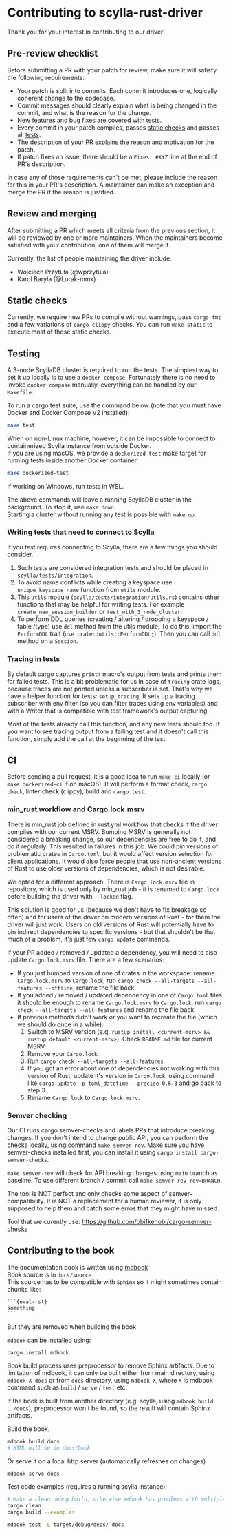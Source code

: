 # Contributing to scylla-rust-driver

Thank you for your interest in contributing to our driver!

## Pre-review checklist

Before submitting a PR with your patch for review, make sure it will satisfy the following requirements:

- Your patch is split into commits. Each commit introduces one, logically coherent change to the codebase.
- Commit messages should clearly explain what is being changed in the commit, and what is the reason for the change.
- New features and bug fixes are covered with tests.
- Every commit in your patch compiles, passes [static checks](#static-checks) and passes all [tests](#testing).
- The description of your PR explains the reason and motivation for the patch.
- If patch fixes an issue, there should be a `Fixes: #XYZ` line at the end of PR's description.

In case any of those requirements can't be met, please include the reason for this in your PR's description. A maintainer can make an exception and merge the PR if the reason is justified.

## Review and merging

After submitting a PR which meets all criteria from the previous section, it will be reviewed by one or more maintainers. When the maintainers become satisfied with your contribution, one of them will merge it.

Currently, the list of people maintaining the driver include:

- Wojciech Przytuła (@wprzytula)
- Karol Baryła (@Lorak-mmk)

## Static checks

Currently, we require new PRs to compile without warnings, pass `cargo fmt` and a few variations of `cargo clippy` checks. You can run `make static` to execute most of those static checks.

## Testing

A 3-node ScyllaDB cluster is required to run the tests.
The simplest way to set it up locally is to use a `docker compose`.
Fortunately there is no need to invoke `docker compose` manually, everything can be handled by our `Makefile`.

To run a cargo test suite, use the command below (note that you must have Docker and Docker Compose V2 installed):
```bash
make test
```
When on non-Linux machine, however, it can be impossible to connect to containerized Scylla instance from outside Docker.\
If you are using macOS, we provide a `dockerized-test` make target for running tests inside another Docker container:
```bash
make dockerized-test
```
If working on Windows, run tests in WSL.

The above commands will leave a running ScyllaDB cluster in the background.
To stop it, use `make down`.\
Starting a cluster without running any test is possible with `make up`.

### Writing tests that need to connect to Scylla

If you test requires connecting to Scylla, there are a few things you should consider.

1. Such tests are considered integration tests and should be placed in `scylla/tests/integration`.
2. To avoid name conflicts while creating a keyspace use `unique_keyspace_name` function from `utils` module.
3. This `utils` module (`scylla/tests/integration/utils.rs`) contains other functions that may be helpful for writing tests.
   For example `create_new_session_builder` or `test_with_3_node_cluster`.
4. To perform DDL queries (creating / altering / dropping a keyspace / table /type) use `ddl` method from the utils module.
   To do this, import the `PerformDDL` trait (`use crate::utils::PerformDDL;`). Then you can call `ddl` method on a
   `Session`.

### Tracing in tests

By default cargo captures `print!` macro's output from tests and prints them for failed tests.
This is a bit problematic for us in case of `tracing` crate logs, because traces are not printed
unless a subscriber is set. That's why we have a helper function for tests: `setup_tracing`.
It sets up a tracing subscriber with env filter (so you can filter traces using env variables)
and with a Writer that is compatible with test framework's output capturing.

Most of the tests already call this function, and any new tests should too.
If you want to see tracing output from a failing test and it doesn't call this function,
simply add the call at the beginning of the test.

## CI

Before sending a pull request, it is a good idea to run `make ci` locally (or `make dockerized-ci` if on macOS).
It will perform a format check, `cargo check`, linter check (clippy), build and `cargo test`.

### min_rust workflow and Cargo.lock.msrv

There is min_rust job defined in rust.yml workflow that checks if the driver compiles with our current MSRV.
Bumping MSRV is generally not considered a breaking change, so our dependencies are free to do it,
and do it regularly. This resulted in failures in this job.
We could pin versions of problematic crates in `Cargo.toml`, but it would affect version selection
for client applications. It would also force people that use non-ancient versions of Rust to use older
versions of dependencies, which is not desirable.

We opted for a different approach. There is `Cargo.lock.msrv` file in repository, which is used only by min_rust job - 
it is renamed to `Cargo.lock` before building the driver with `--locked` flag.

This solution is good for us (because we don't have to fix breakage so often) and for users of the driver on modern versions
of Rust - for them the driver will just work.
Users on old versions of Rust will potentially have to pin indirect dependencies to specific versions - but that shouldn't be
that much of a problem, it's just few `cargo update` commands.

If your PR added / removed / updated a dependency, you will need to also update `Cargo.lock.msrv` file.
There are a few scenarios:
 - If you just bumped version of one of crates in the workspace: rename `Cargo.lock.msrv` to `Cargo.lock`,
    run `cargo check --all-targets --all-features --offline`, rename the file back.
 - If you added / removed / updated dependency in one of `Cargo.toml` files it should be enough to
    rename `Cargo.lock.msrv` to `Cargo.lock`, run `cargo check --all-targets --all-features`
    and rename the file back.
 - If previous methods didn't work or you want to recreate the file (which we should do once in a while):
      1. Switch to MSRV version (e.g. `rustup install <current-msrv> && rustup default <current-msrv>`). Check `README.md` file for current MSRV.
      2. Remove your `Cargo.lock`
      3. Run `cargo check --all-targets --all-features`
      4. If you got an error about one of dependencies not working with this version of Rust, update it's version in `Cargo.lock`,
         using command like `cargo update -p toml_datetime --precise 0.6.3` and go back to step 3.
      5. Rename `Cargo.lock` to `Cargo.lock.msrv`.

### Semver checking 

Our CI runs cargo semver-checks and labels PRs that introduce breaking changes.
If you don't intend to change public API, you can perform the checks locally,
using command `make semver-rev`. Make sure you have semver-checks installed first,
you can install it using `cargo install cargo-semver-checks`.

`make semver-rev` will check for API breaking changes using `main` branch as baseline.
To use different branch / commit call `make semver-rev rev=BRANCH`.

The tool is NOT perfect and only checks some aspect of semver-compatibility.
It is NOT a replacement for a human reviewer, it is only supposed to help them
and catch some erros that they might have missed.

Tool that we curently use: https://github.com/obi1kenobi/cargo-semver-checks

## Contributing to the book

The documentation book is written using [mdbook](https://github.com/rust-lang/mdBook)\
Book source is in `docs/source`\
This source has to be compatible with `Sphinx` so it might sometimes contain chunks like:
````
```{eval-rst}
something
```
````
But they are removed when building the book


`mdbook` can be installed using:
```shell
cargo install mdbook
```

Book build process uses preprocessor to remove Sphinx artifacts.
Due to limitation of mdbook, it can only be built either from main directory,
using `mdbook X docs` or from `docs` directory, using `mdbook X`, where
`X` is mdbook command such as `build` / `serve` / `test` etc.

If the book is built from another directory (e.g. scylla, using `mdbook build ../docs`),
preprocessor won't be found, so the result will contain Sphinx artifacts.

Build the book.
```bash
mdbook build docs
# HTML will be in docs/book
```


Or serve it on a local http server (automatically refreshes on changes)
```bash
mdbook serve docs
```

Test code examples (requires a running scylla instance):
```bash
# Make a clean debug build, otherwise mdbook has problems with multiple versions
cargo clean
cargo build --examples

mdbook test -L target/debug/deps/ docs
```
